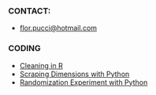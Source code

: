 ### CONTACT:

- [flor.pucci@hotmail.com](mailto:flor.pucci@hotmail.com)



### CODING
- [Cleaning in R](https://github.com/florenciapucci/Cleaning-in-R)
- [Scraping Dimensions with Python](https://github.com/florenciapucci/Scrapping-in-Dimensions)
- [Randomization Experiment with Python](https://github.com/florenciapucci/Randomization-experiment-religion-CVs)

